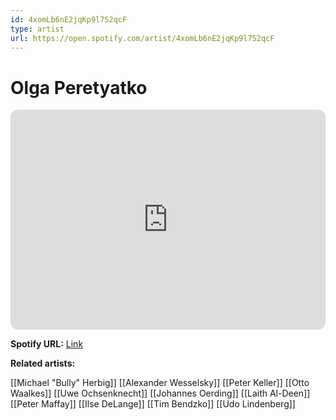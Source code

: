 ```yaml
---
id: 4xomLb6nE2jqKp9l7S2qcF
type: artist
url: https://open.spotify.com/artist/4xomLb6nE2jqKp9l7S2qcF
---
```

# Olga Peretyatko

<iframe style="border-radius:12px" src="https://open.spotify.com/embed/artist/4xomLb6nE2jqKp9l7S2qcF" width="100%" height="352" frameBorder="0" allowfullscreen="" allow="autoplay; clipboard-write; encrypted-media; fullscreen; picture-in-picture" loading="lazy"></iframe>

**Spotify URL:** [Link](https://open.spotify.com/artist/4xomLb6nE2jqKp9l7S2qcF)

**Related artists:**

[[Michael "Bully" Herbig]]
[[Alexander Wesselsky]]
[[Peter Keller]]
[[Otto Waalkes]]
[[Uwe Ochsenknecht]]
[[Johannes Oerding]]
[[Laith Al-Deen]]
[[Peter Maffay]]
[[Ilse DeLange]]
[[Tim Bendzko]]
[[Udo Lindenberg]]
